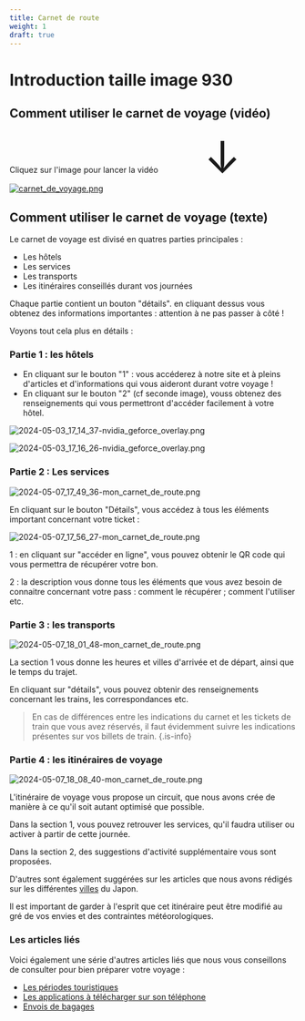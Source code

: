 ```yaml
---
title: Carnet de route
weight: 1
draft: true
---
```


# Introduction taille image 930


## Comment utiliser le carnet de voyage (vidéo)
Cliquez sur l'image pour lancer la vidéo
<span style="font-size:5.5em;">&ensp;&ensp;↓</span>
 [![carnet_de_voyage.png](/carnet_de_voyage.png)](https://youtu.be/U1K_RejLU0c)    


## Comment utiliser le carnet de voyage (texte)
Le carnet de voyage est divisé en quatres parties principales : 
- Les hôtels
- Les services 
- Les transports
- Les itinéraires conseillés durant vos journées 

Chaque partie contient un bouton "détails". en cliquant dessus vous obtenez des informations importantes : attention à ne pas passer à côté ! 

Voyons tout cela plus en détails : 

### Partie 1 : les hôtels
- En cliquant sur le bouton "1" : vous accéderez à notre site et à pleins d'articles et d'informations qui vous aideront durant votre voyage ! 
- En cliquant sur le bouton "2" (cf seconde image), vouss obtenez des renseignements qui vous permettront d'accéder facilement à votre hôtel. 

![2024-05-03_17_14_37-nvidia_geforce_overlay.png](/2024-05-03_17_14_37-nvidia_geforce_overlay.png)

![2024-05-03_17_16_26-nvidia_geforce_overlay.png](/2024-05-03_17_16_26-nvidia_geforce_overlay.png)

###  Partie 2 : Les services
![2024-05-07_17_49_36-mon_carnet_de_route.png](/2024-05-07_17_49_36-mon_carnet_de_route.png)

En cliquant sur le bouton "Détails", vous accédez à tous les éléments important concernant votre ticket : 

![2024-05-07_17_56_27-mon_carnet_de_route.png](/2024-05-07_17_56_27-mon_carnet_de_route.png)

1 : en cliquant sur "accéder en ligne", vous pouvez obtenir le QR code qui vous permettra de récupérer votre bon. 

2 : la description vous donne tous les éléments que vous avez besoin de connaitre concernant votre pass : comment le récupérer ; comment l'utiliser etc. 

### Partie 3 : les transports 


![2024-05-07_18_01_48-mon_carnet_de_route.png](/2024-05-07_18_01_48-mon_carnet_de_route.png)

La section 1 vous donne les heures et villes d'arrivée et de départ, ainsi que le temps du trajet. 

En cliquant sur "détails", vous pouvez obtenir des renseignements concernant les trains, les correspondances etc. 

> En cas de différences entre les indications du carnet et les tickets de train que vous avez réservés, il faut évidemment suivre les indications présentes sur vos billets de train. 
{.is-info}

### Partie 4 : les itinéraires de voyage
![2024-05-07_18_08_40-mon_carnet_de_route.png](/2024-05-07_18_08_40-mon_carnet_de_route.png)

L'itinéraire de voyage vous propose un circuit, que nous avons crée de manière à ce qu'il soit autant optimisé que possible. 

Dans la section 1, vous pouvez retrouver les services, qu'il faudra utiliser ou activer à partir de cette journée. 

Dans la section 2, des suggestions d'activité supplémentaire vous sont proposées. 

D'autres sont également suggérées sur les articles que nous avons rédigés sur les différentes [villes](/fr/home/villes) du Japon. 

Il est important de garder à l'esprit que cet itinéraire peut être modifié au gré de vos envies et des contraintes météorologiques. 

### Les articles liés 
Voici également une série d'autres articles liés que nous vous conseillons de consulter pour bien préparer votre voyage : 
- [Les périodes touristiques](/fr/home/preparation/periodestouristiques)
- [Les applications à télécharger sur son téléphone](/fr/home/preparation/applications)
- [Envois de bagages](/fr/home/surplace/envois)
